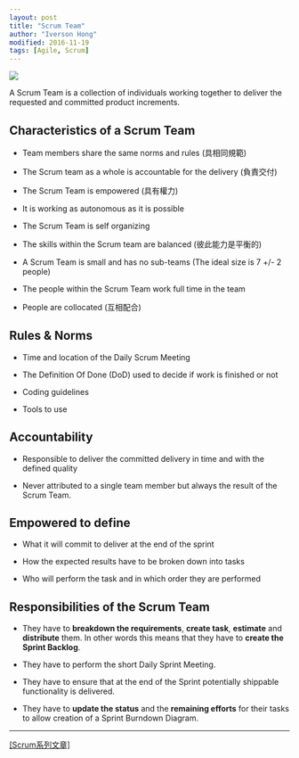 ```yaml
---
layout: post
title: "Scrum Team"
author: "Iverson Hong"
modified: 2016-11-19
tags: [Agile, Scrum]
---
```


![](..\images\postImage\Scrum\Scrum_Roles.png)

A Scrum Team is a collection of individuals working together to deliver the requested and committed product increments.

## Characteristics of a Scrum Team ##

- Team members share the same norms and rules (具相同規範)

- The Scrum team as a whole is accountable for the delivery (負責交付)

- The Scrum Team is empowered (具有權力)

- It is working as autonomous as it is possible

- The Scrum Team is self organizing

- The skills within the Scrum team are balanced (彼此能力是平衡的)

- A Scrum Team is small and has no sub-teams (The ideal size is 7 +/- 2 people)

- The people within the Scrum Team work full time in the team

- People are collocated (互相配合)

## Rules & Norms ##

- Time and location of the Daily Scrum Meeting

- The Definition Of Done (DoD) used to decide if work is finished or not

- Coding guidelines

- Tools to use

## Accountability ##

- Responsible to deliver the committed delivery in time and with the defined quality

- Never attributed to a single team member but always the result of the Scrum Team.

## Empowered to define ##

- What it will commit to deliver at the end of the sprint

- How the expected results have to be broken down into tasks

- Who will perform the task and in which order they are performed

## Responsibilities of the Scrum Team ##

- They have to **breakdown the requirements**, **create task**, **estimate** and **distribute** them. In other words this means that they have to **create the Sprint Backlog**.

- They have to perform the short Daily Sprint Meeting.

- They have to ensure that at the end of the Sprint potentially shippable functionality is delivered.
 
- They have to **update the status** and the **remaining efforts** for their tasks to allow creation of a Sprint Burndown Diagram.

----------

[[Scrum系列文章]](http://iverson127.github.io/tags/#Scrum)
